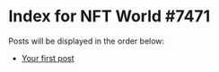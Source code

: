 # Index for NFT World #7471
Posts will be displayed in the order below:

- [Your first post](./001-first.md)

